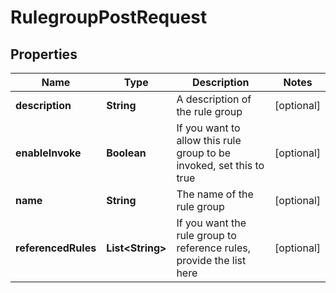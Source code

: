 

# RulegroupPostRequest


## Properties

| Name | Type | Description | Notes |
|------------ | ------------- | ------------- | -------------|
|**description** | **String** | A description of the rule group |  [optional] |
|**enableInvoke** | **Boolean** | If you want to allow this rule group to be invoked, set this to true |  [optional] |
|**name** | **String** | The name of the rule group |  [optional] |
|**referencedRules** | **List&lt;String&gt;** | If you want the rule group to reference rules, provide the list here |  [optional] |



